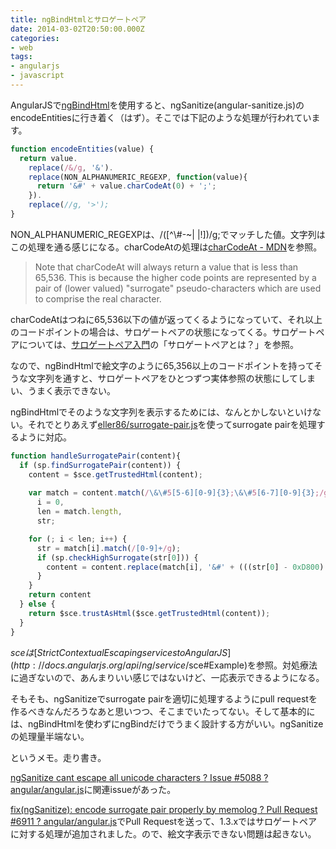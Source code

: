 ```yaml
---
title: ngBindHtmlとサロゲートペア
date: 2014-03-02T20:50:00.000Z
categories:
- web
tags:
- angularjs
- javascript
---
```

AngularJSで[ngBindHtml](http://docs.angularjs.org/api/ng/directive/ngBindHtml)を使用すると、ngSanitize(angular-sanitize.js)のencodeEntitiesに行き着く（はず）。そこでは下記のような処理が行われています。

<!-- more -->

```javascript
function encodeEntities(value) {
  return value.
    replace(/&/g, '&').
    replace(NON_ALPHANUMERIC_REGEXP, function(value){
      return '&#' + value.charCodeAt(0) + ';';
    }).
    replace(//g, '>');
}

```

NON\_ALPHANUMERIC\_REGEXPは、/(\[^\\#-~| |!\])/g;でマッチした値。文字列はこの処理を通る感じになる。charCodeAtの処理は[charCodeAt - MDN](http://mdn.beonex.com/en/Core_JavaScript_1.5_Reference/Global_Objects/String/charCodeAt.html)を参照。

> Note that charCodeAt will always return a value that is less than 65,536. This is because the higher code points are represented by a pair of (lower valued) "surrogate" pseudo-characters which are used to comprise the real character.

charCodeAtはつねに65,536以下の値が返ってくるようになっていて、それ以上のコードポイントの場合は、サロゲートペアの状態になってくる。サロゲートペアについては、[サロゲートペア入門](http://codezine.jp/article/detail/1592)の「サロゲートペアとは？」を参照。

なので、ngBindHtmlで絵文字のように65,356以上のコードポイントを持ってそうな文字列を通すと、サロゲートペアをひとつずつ実体参照の状態にしてしまい、うまく表示できない。

ngBindHtmlでそのような文字列を表示するためには、なんとかしないといけない。それでとりあえず[eller86/surrogate-pair.js](https://github.com/eller86/surrogate-pair.js)を使ってsurrogate pairを処理するように対応。

```javascript
function handleSurrogatePair(content){
  if (sp.findSurrogatePair(content)) {
    content = $sce.getTrustedHtml(content);
    
    var match = content.match(/\&\#5[5-6][0-9]{3};\&\#5[6-7][0-9]{3};/g),
      i = 0,
      len = match.length,
      str;

    for (; i < len; i++) {
      str = match[i].match(/[0-9]+/g);
      if (sp.checkHighSurrogate(str[0])) {
        content = content.replace(match[i], '&#' + (((str[0] - 0xD800) * 0x400) + (str[1] - 0xDC00) + 0x10000) + ';');
      }
    }
    return content
  } else {
    return $sce.trustAsHtml($sce.getTrustedHtml(content)); 
  }
}
```

$sceは[Strict Contextual Escaping services to AngularJS](http://docs.angularjs.org/api/ng/service/$sce#Example)を参照。対処療法に過ぎないので、あんまりいい感じではないけど、一応表示できるようになる。

そもそも、ngSanitizeでsurrogate pairを適切に処理するようにpull requestを作るべきなんだろうなあと思いつつ、そこまでいたってない。そして基本的には、ngBindHtmlを使わずにngBindだけでうまく設計する方がいい。ngSanitizeの処理量半端ない。

というメモ。走り書き。

[ngSanitize cant escape all unicode characters ? Issue #5088 ? angular/angular.js](https://github.com/angular/angular.js/issues/5088)に関連issueがあった。

[fix(ngSanitize): encode surrogate pair properly by memolog ? Pull Request #6911 ? angular/angular.js](https://github.com/angular/angular.js/pull/6911)でPull Requestを送って、1.3.xではサロゲートペアに対する処理が追加されました。ので、絵文字表示できない問題は起きない。
